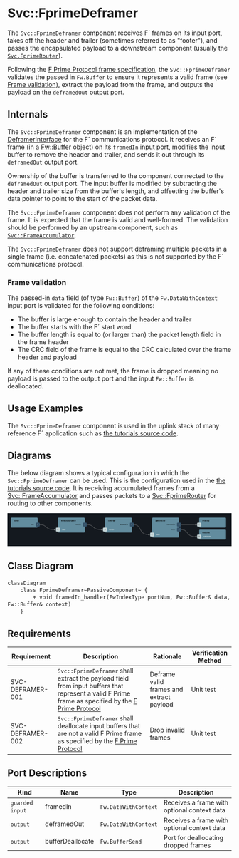 # Svc::FprimeDeframer

The `Svc::FprimeDeframer` component receives F´ frames on its input port, takes off the header and trailer (sometimes referred to as "footer"), and passes the encapsulated payload to a downstream component (usually the [`Svc.FprimeRouter`](../../FprimeRouter/docs/sdd.md)).

Following the [F Prime Protocol frame specification](../../FprimeProtocol/docs/sdd.md), the `Svc::FprimeDeframer` validates the passed in `Fw.Buffer` to ensure it represents a valid frame (see [Frame validation](#frame-validation)), extract the payload from the frame, and outputs the payload on the `deframedOut` output port.

## Internals

The `Svc::FprimeDeframer` component is an implementation of the [DeframerInterface](../../Interfaces/DeframerInterface.fppi) for the F´ communications protocol. It receives an F´ frame (in a [Fw::Buffer](../../../Fw/Buffer/docs/sdd.md) object) on its `framedIn` input port, modifies the input buffer to remove the header and trailer, and sends it out through its `deframedOut` output port. 

Ownership of the buffer is transferred to the component connected to the `deframedOut` output port. The input buffer is modified by subtracting the header and trailer size from the buffer's length, and offsetting the buffer's data pointer to point to the start of the packet data.

The `Svc::FprimeDeframer` component does not perform any validation of the frame. It is expected that the frame is valid and well-formed. The validation should be performed by an upstream component, such as [`Svc::FrameAccumulator`](../../FrameAccumulator/docs/sdd.md).

The `Svc::FprimeDeframer` does not support deframing multiple packets in a single frame (i.e. concatenated packets) as this is not supported by the F´ communications protocol.

### Frame validation

The passed-in `data` field (of type `Fw::Buffer`) of the `Fw.DataWithContext` input port is validated for the following conditions:
- The buffer is large enough to contain the header and trailer
- The buffer starts with the F´ start word
- The buffer length is equal to (or larger than) the packet length field in the frame header
- The CRC field of the frame is equal to the CRC calculated over the frame header and payload

If any of these conditions are not met, the frame is dropped meaning no payload is passed to the output port and the input `Fw::Buffer` is deallocated.

## Usage Examples

The `Svc::FprimeDeframer` component is used in the uplink stack of many reference F´ application such as [the tutorials source code](https://github.com/fprime-community#tutorials).


## Diagrams

The below diagram shows a typical configuration in which the `Svc::FprimeDeframer` can be used. This is the configuration used in the [the tutorials source code](https://github.com/fprime-community#tutorials). It is receiving accumulated frames from a [Svc::FrameAccumulator](../../FrameAccumulator/docs/sdd.md) and passes packets to a [Svc::FprimeRouter](../../FprimeRouter/docs/sdd.md) for routing to other components.

![./img/deframer_uplink_stack.png](./img/deframer_uplink_stack.png)


## Class Diagram

```mermaid
classDiagram
    class FprimeDeframer~PassiveComponent~ {
        + void framedIn_handler(FwIndexType portNum, Fw::Buffer& data, Fw::Buffer& context)
    }
```


## Requirements

Requirement | Description | Rationale | Verification Method
----------- | ----------- | ----------| -------------------
SVC-DEFRAMER-001 | `Svc::FprimeDeframer` shall extract the payload field from input buffers that represent a valid F Prime frame as specified by the [F Prime Protocol](../../FprimeProtocol/docs/sdd.md) | Deframe valid frames and extract payload | Unit test |
SVC-DEFRAMER-002 | `Svc::FprimeDeframer` shall deallocate input buffers that are not a valid F Prime frame as specified by the [F Prime Protocol](../../FprimeProtocol/docs/sdd.md) | Drop invalid frames | Unit test |

## Port Descriptions

| Kind | Name | Type | Description |
|---|---|---|---|
| `guarded input` | framedIn | `Fw.DataWithContext` | Receives a frame with optional context data |
| `output` | deframedOut | `Fw.DataWithContext` | Receives a frame with optional context data |
| `output` | bufferDeallocate | `Fw.BufferSend` | Port for deallocating dropped frames |
